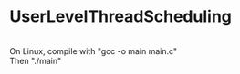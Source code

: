 # UserLevelThreadScheduling

<br /> On Linux, compile with "gcc -o main main.c"
<br /> Then "./main"
